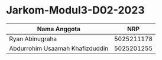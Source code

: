 # Jarkom-Modul3-D02-2023

Nama Anggota | NRP
------------------- | --------------		
Ryan Abinugraha | 5025211178
Abdurrohim Usaamah Khafizduddin | 5025201255


